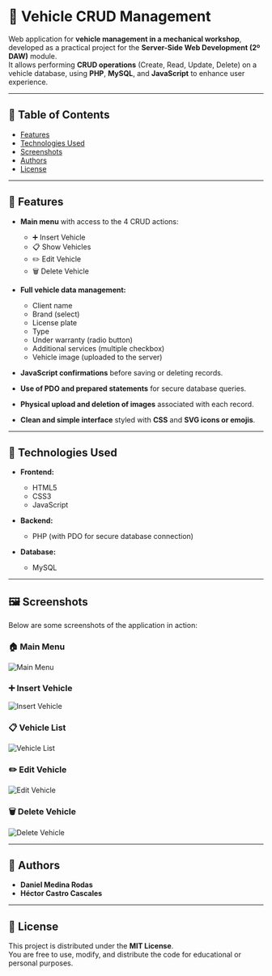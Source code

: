 # 🚗 Vehicle CRUD Management

Web application for **vehicle management in a mechanical workshop**, developed as a practical project for the **Server-Side Web Development (2º DAW)** module.  
It allows performing **CRUD operations** (Create, Read, Update, Delete) on a vehicle database, using **PHP**, **MySQL**, and **JavaScript** to enhance user experience.

---

## 🧭 Table of Contents

- [Features](#-features)
- [Technologies Used](#-technologies-used)
- [Screenshots](#-screenshots)
- [Authors](#-authors)
- [License](#-license)

---

## 🚀 Features

- **Main menu** with access to the 4 CRUD actions:  
  - ➕ Insert Vehicle  
  - 📋 Show Vehicles  
  - ✏️ Edit Vehicle  
  - 🗑️ Delete Vehicle  

- **Full vehicle data management:**
  - Client name  
  - Brand (select)  
  - License plate  
  - Type  
  - Under warranty (radio button)  
  - Additional services (multiple checkbox)  
  - Vehicle image (uploaded to the server)

- **JavaScript confirmations** before saving or deleting records.  
- **Use of PDO and prepared statements** for secure database queries.  
- **Physical upload and deletion of images** associated with each record.  
- **Clean and simple interface** styled with **CSS** and **SVG icons or emojis**.

---

## 🧰 Technologies Used

- **Frontend:**  
  - HTML5  
  - CSS3  
  - JavaScript  

- **Backend:**  
  - PHP (with PDO for secure database connection)

- **Database:**  
  - MySQL

---

## 🖼️ Screenshots

Below are some screenshots of the application in action:

### 🏠 Main Menu  
![Main Menu](./screenshot/menu-principal.png)

### ➕ Insert Vehicle  
![Insert Vehicle](./screenshot/insert-vehicles.png)

### 📋 Vehicle List  
![Vehicle List](./screenshot/show-vehicles.png)

### ✏️ Edit Vehicle  
![Edit Vehicle](./screenshot/modify-vehicles.png)

### 🗑️ Delete Vehicle  
![Delete Vehicle](./screenshot/delete-vehicles.png)

---

## 👥 Authors

- **Daniel Medina Rodas**  
- **Héctor Castro Cascales**

---

## 📜 License

This project is distributed under the **MIT License**.  
You are free to use, modify, and distribute the code for educational or personal purposes.

